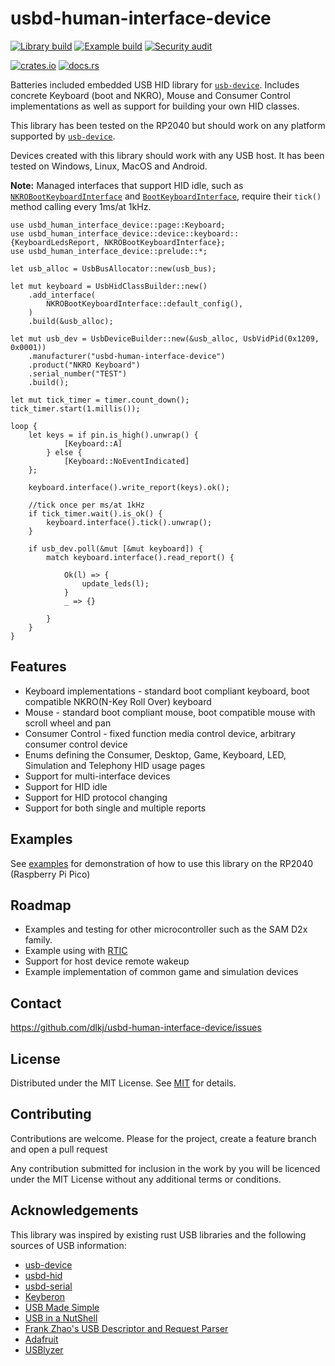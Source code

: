 usbd-human-interface-device
===========================

[![Library build](https://github.com/dlkj/usbd-human-interface-device/actions/workflows/lib_build.yml/badge.svg)](https://github.com/dlkj/usbd-human-interface-device/actions/workflows/lib_build.yml)
[![Example build](https://github.com/dlkj/usbd-human-interface-device/actions/workflows/example_build.yml/badge.svg)](https://github.com/dlkj/usbd-human-interface-device/actions/workflows/example_build.yml)
[![Security audit](https://github.com/dlkj/usbd-human-interface-device/actions/workflows/audit.yml/badge.svg)](https://github.com/dlkj/usbd-human-interface-device/actions/workflows/audit.yml)


[![crates.io](https://img.shields.io/crates/v/usbd-human-interface-device.svg)](https://crates.io/crates/usbd-human-interface-device)
[![docs.rs](https://docs.rs/usbd-human-interface-device/badge.svg)](https://docs.rs/usbd-human-interface-device)


Batteries included embedded USB HID library for [`usb-device`](https://crates.io/crates/usb-device).
Includes concrete Keyboard (boot and NKRO), Mouse and Consumer Control implementations as well as
support for building your own HID classes.

This library has been tested on the RP2040 but should work on any platform supported by
[`usb-device`](https://crates.io/crates/usb-device).

Devices created with this library should work with any USB host. It has been tested on Windows,
Linux, MacOS and Android.

**Note:** Managed interfaces that support HID idle, such as
[`NKROBootKeyboardInterface`](https://docs.rs/usbd-human-interface-device/latest/usbd_human_interface_device/device/keyboard/struct.NKROBootKeyboardInterface.html)
and [`BootKeyboardInterface`](https://docs.rs/usbd-human-interface-device/latest/usbd_human_interface_device/device/keyboard/struct.BootKeyboardInterface.html),
require their `tick()` method calling every 1ms/at 1kHz.

```rust,no_run
use usbd_human_interface_device::page::Keyboard;
use usbd_human_interface_device::device::keyboard::{KeyboardLedsReport, NKROBootKeyboardInterface};
use usbd_human_interface_device::prelude::*;

let usb_alloc = UsbBusAllocator::new(usb_bus);

let mut keyboard = UsbHidClassBuilder::new()
    .add_interface(
        NKROBootKeyboardInterface::default_config(),
    )
    .build(&usb_alloc);

let mut usb_dev = UsbDeviceBuilder::new(&usb_alloc, UsbVidPid(0x1209, 0x0001))
    .manufacturer("usbd-human-interface-device")
    .product("NKRO Keyboard")
    .serial_number("TEST")
    .build();

let mut tick_timer = timer.count_down();
tick_timer.start(1.millis());

loop {
    let keys = if pin.is_high().unwrap() {
            [Keyboard::A]
        } else {
            [Keyboard::NoEventIndicated]
    };

    keyboard.interface().write_report(keys).ok();

    //tick once per ms/at 1kHz
    if tick_timer.wait().is_ok() {
        keyboard.interface().tick().unwrap();
    }

    if usb_dev.poll(&mut [&mut keyboard]) {
        match keyboard.interface().read_report() {

            Ok(l) => {
                update_leds(l);
            }
            _ => {}

        }
    }
}
```

Features
--------

* Keyboard implementations - standard boot compliant keyboard, boot compatible NKRO(N-Key Roll Over) keyboard
* Mouse - standard boot compliant mouse, boot compatible mouse with scroll wheel and pan
* Consumer Control - fixed function media control device, arbitrary consumer control device
* Enums defining the Consumer, Desktop, Game, Keyboard, LED, Simulation and Telephony HID usage pages
* Support for multi-interface devices
* Support for HID idle
* Support for HID protocol changing
* Support for both single and multiple reports

Examples
--------

See [examples](https://github.com/dlkj/usbd-human-interface-device/tree/main/examples) for
demonstration of how to use this library on the RP2040 (Raspberry Pi Pico)


Roadmap
-------

* Examples and testing for other microcontroller such as the SAM D2x family.
* Example using with [RTIC](https://rtic.rs)
* Support for host device remote wakeup
* Example implementation of common game and simulation devices

Contact
-------

https://github.com/dlkj/usbd-human-interface-device/issues

License
-------

Distributed under the MIT License. See [MIT](https://opensource.org/licenses/MIT) for details.


Contributing
------------

Contributions are welcome. Please for the project, create a feature branch and open a pull request

Any contribution submitted for inclusion in the work by you will be licenced under the MIT License without any additional terms or conditions.


Acknowledgements
----------------

This library was inspired by existing rust USB libraries and the following sources of USB information:

* [usb-device](https://crates.io/crates/usb-device)
* [usbd-hid](https://crates.io/crates/usbd-hid)
* [usbd-serial](https://crates.io/crates/usbd-serial)
* [Keyberon](https://crates.io/crates/keyberon)
* [USB Made Simple](https://www.usbmadesimple.co.uk/)
* [USB in a NutShell](https://www.beyondlogic.org/usbnutshell/usb1.shtml)
* [Frank Zhao's USB Descriptor and Request Parser](https://eleccelerator.com/usbdescreqparser/)
* [Adafruit](https://learn.adafruit.com/custom-hid-devices-in-circuitpython/n-key-rollover-nkro-hid-device)
* [USBlyzer](http://www.usblyzer.com/)
